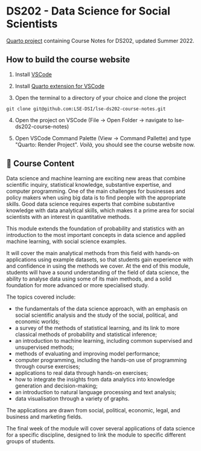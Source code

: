 # DS202 - Data Science for Social Scientists

[Quarto project](https://quarto.org/docs/projects/quarto-projects.html) containing Course Notes for DS202, updated Summer 2022.

## How to build the course website

1. Install [VSCode](https://code.visualstudio.com/download)

2. Install [Quarto extension for VSCode](https://marketplace.visualstudio.com/items?itemName=quarto.quarto)

3. Open the terminal to a directory of your choice and clone the project
```console
git clone git@github.com:LSE-DSI/lse-ds202-course-notes.git
```

4. Open the project on VSCode (File -> Open Folder -> navigate to lse-ds202-course-notes)

5. Open VSCode Command Palette (View -> Command Pallette) and type "Quarto: Render Project". _Voilà_, you should see the course website now.

## 📑 Course Content

Data science and machine learning are exciting new areas that combine scientific inquiry, statistical knowledge, substantive expertise, and computer programming. One of the main challenges for businesses and policy makers when using big data is to find people with the appropriate skills. Good data science requires experts that combine substantive knowledge with data analytical skills, which makes it a prime area for social scientists with an interest in quantitative methods.

This module extends the foundation of probability and statistics with an introduction to the most important concepts in data science and applied machine learning, with social science examples.

It will cover the main analytical methods from this field with hands-on applications using example datasets, so that students gain experience with and confidence in using the methods we cover. At the end of this module, students will have a sound understanding of the field of data science, the ability to analyse data using some of its main methods, and a solid foundation for more advanced or more specialised study.

The topics covered include:

-   the fundamentals of the data science approach, with an emphasis on social scientific analysis and the study of the social, political, and economic worlds;
-   a survey of the methods of statistical learning, and its link to more classical methods of probability and statistical inference;
-   an introduction to machine learning, including common supervised and unsupervised methods;
-   methods of evaluating and improving model performance;
-   computer programming, including the hands-on use of programming through course exercises;
-   applications to real data through hands-on exercises;
-   how to integrate the insights from data analytics into knowledge generation and decision-making;
-   an introduction to natural language processing and text analysis;
-   data visualisation through a variety of graphs.

The applications are drawn from social, political, economic, legal, and business and marketing fields.

The final week of the module will cover several applications of data science for a specific discipline, designed to link the module to specific different groups of students.
